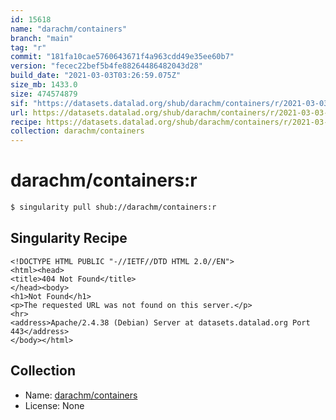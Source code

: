 ```yaml
---
id: 15618
name: "darachm/containers"
branch: "main"
tag: "r"
commit: "181fa10cae5760643671f4a963cdd49e35ee60b7"
version: "fecec22bef5b4fe88264486482043d28"
build_date: "2021-03-03T03:26:59.075Z"
size_mb: 1433.0
size: 474574879
sif: "https://datasets.datalad.org/shub/darachm/containers/r/2021-03-03-181fa10c-fecec22b/fecec22bef5b4fe88264486482043d28.sif"
url: https://datasets.datalad.org/shub/darachm/containers/r/2021-03-03-181fa10c-fecec22b/
recipe: https://datasets.datalad.org/shub/darachm/containers/r/2021-03-03-181fa10c-fecec22b/Singularity
collection: darachm/containers
---
```


# darachm/containers:r

```bash
$ singularity pull shub://darachm/containers:r
```

## Singularity Recipe

```singularity
<!DOCTYPE HTML PUBLIC "-//IETF//DTD HTML 2.0//EN">
<html><head>
<title>404 Not Found</title>
</head><body>
<h1>Not Found</h1>
<p>The requested URL was not found on this server.</p>
<hr>
<address>Apache/2.4.38 (Debian) Server at datasets.datalad.org Port 443</address>
</body></html>
```

## Collection

 - Name: [darachm/containers](https://github.com/darachm/containers)
 - License: None

